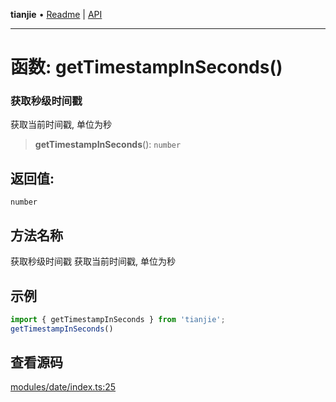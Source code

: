 **tianjie** • [Readme](../README.md) \| [API](../globals.md)

***

# 函数: getTimestampInSeconds()

### 获取秒级时间戳
获取当前时间戳, 单位为秒

<a id="undefined" name="undefined"></a>

> **getTimestampInSeconds**(): `number`

## 返回值:

`number`

## 方法名称

获取秒级时间戳
获取当前时间戳, 单位为秒

## 示例

``` ts
import { getTimestampInSeconds } from 'tianjie';
getTimestampInSeconds()
```

## 查看源码

[modules/date/index.ts:25](https://github.com/hacxy/tianjie/blob/32d17b0fb1c41747dfab8feb61e15c433f68f661/src/modules/date/index.ts#L25)
